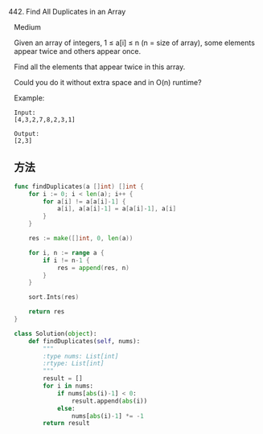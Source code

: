 442. Find All Duplicates in an Array


Medium


Given an array of integers, 1 ≤ a[i] ≤ n (n = size of array), some elements appear twice and others appear once.

Find all the elements that appear twice in this array.

Could you do it without extra space and in O(n) runtime?

Example:
```
Input:
[4,3,2,7,8,2,3,1]

Output:
[2,3]
```


## 方法


```go
func findDuplicates(a []int) []int {
    for i := 0; i < len(a); i++ {
		for a[i] != a[a[i]-1] {
			a[i], a[a[i]-1] = a[a[i]-1], a[i]
		}
	}

	res := make([]int, 0, len(a))

	for i, n := range a {
		if i != n-1 {
			res = append(res, n)
		}
	}

	sort.Ints(res)

	return res
}
```


```python
class Solution(object):
    def findDuplicates(self, nums):
        """
        :type nums: List[int]
        :rtype: List[int]
        """
        result = []
        for i in nums:
            if nums[abs(i)-1] < 0:
                result.append(abs(i))
            else:
                nums[abs(i)-1] *= -1
        return result
```
